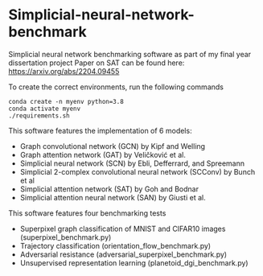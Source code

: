 # Simplicial-neural-network-benchmark
Simplicial neural network benchmarking software as part of my final year dissertation project
Paper on SAT can be found here: https://arxiv.org/abs/2204.09455

To create the correct environments, run the following commands
```
conda create -n myenv python=3.8
conda activate myenv
./requirements.sh
```

This software features the implementation of 6 models:
- Graph convolutional network (GCN) by Kipf and Welling
- Graph attention network (GAT) by Veličković et al.
- Simplicial neural network (SCN) by Ebli, Defferrard, and Spreemann
- Simplicial 2-complex convolutional neural network (SCConv) by Bunch et al
- Simplicial attention network (SAT) by Goh and Bodnar
- Simplicial attention neural network (SAN) by Giusti et al.

This software features four benchmarking tests
- Superpixel graph classification of MNIST and CIFAR10 images (superpixel_benchmark.py)
- Trajectory classification (orientation_flow_benchmark.py)
- Adversarial resistance (adversarial_superpixel_benchmark.py)
- Unsupervised representation learning (planetoid_dgi_benchmark.py)
